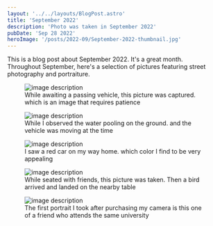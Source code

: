 ```yaml
---
layout: '../../layouts/BlogPost.astro'
title: 'September 2022'
description: 'Photo was taken in September 2022'
pubDate: 'Sep 28 2022'
heroImage: '/posts/2022-09/September-2022-thumbnail.jpg'
---
```


This is a blog post about September 2022. It's a great month.<br>
Throughout September, here's a selection of pictures featuring street photography and portraiture.

<figure class="w-lg">
  <img class="max-w-full h-auto rounded-lg drop-shadow-2xl" src="/posts/2022-09/September-2022-1.jpg" alt="image description">
  <figcaption class="mt-3 mb-8 text-base text-center opacity-70">While awaiting a passing vehicle, this picture was captured. which is an image that requires patience</figcaption>
</figure>

<figure class="w-lg">
  <img class="max-w-full h-auto rounded-lg drop-shadow-2xl" src="/posts/2022-09/September-2022-2.jpg" alt="image description">
  <figcaption class="mt-3 mb-8 text-base text-center opacity-70">While I observed the water pooling on the ground. and the vehicle was moving at the time</figcaption>
</figure>

<figure class="w-lg">
  <img class="max-w-full h-auto rounded-lg drop-shadow-2xl" src="/posts/2022-09/September-2022-3.jpg" alt="image description">
  <figcaption class="mt-3 mb-8 text-base text-center opacity-70">I saw a red car on my way home. which color I find to be very appealing</figcaption>
</figure>

<figure class="w-lg">
  <img class="max-w-full h-auto rounded-lg drop-shadow-2xl" src="/posts/2022-09/September-2022-4.jpg" alt="image description">
  <figcaption class="mt-3 mb-8 text-base text-center opacity-70">While seated with friends, this picture was taken. Then a bird arrived and landed on the nearby table</figcaption>
</figure>

<figure class="w-lg">
  <img class="max-w-full h-auto rounded-lg drop-shadow-2xl" src="/posts/2022-09/September-2022-5.jpg" alt="image description">
  <figcaption class="mt-3 mb-8 text-base text-center opacity-70">The first portrait I took after purchasing my camera is this one of a friend who attends the same university</figcaption>
</figure>
